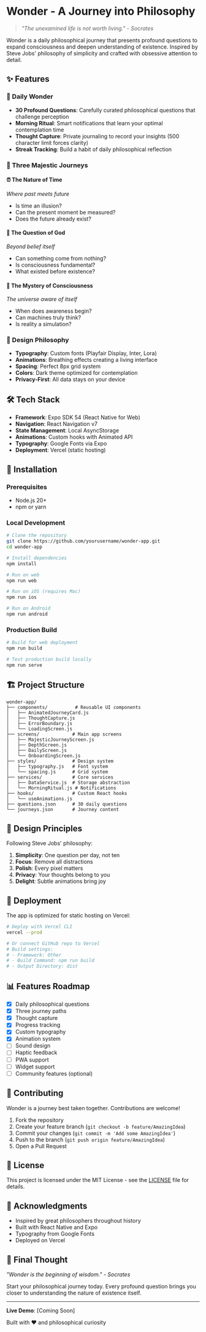 # Wonder - A Journey into Philosophy

> *"The unexamined life is not worth living." - Socrates*

Wonder is a daily philosophical journey that presents profound questions to expand consciousness and deepen understanding of existence. Inspired by Steve Jobs' philosophy of simplicity and crafted with obsessive attention to detail.

## ✨ Features

### 🌅 Daily Wonder
- **30 Profound Questions**: Carefully curated philosophical questions that challenge perception
- **Morning Ritual**: Smart notifications that learn your optimal contemplation time
- **Thought Capture**: Private journaling to record your insights (500 character limit forces clarity)
- **Streak Tracking**: Build a habit of daily philosophical reflection

### 🚀 Three Majestic Journeys

#### ⏰ **The Nature of Time**
*Where past meets future*
- Is time an illusion?
- Can the present moment be measured?
- Does the future already exist?

#### 🌌 **The Question of God**
*Beyond belief itself*
- Can something come from nothing?
- Is consciousness fundamental?
- What existed before existence?

#### 🧠 **The Mystery of Consciousness**
*The universe aware of itself*
- When does awareness begin?
- Can machines truly think?
- Is reality a simulation?

### 🎨 Design Philosophy
- **Typography**: Custom fonts (Playfair Display, Inter, Lora)
- **Animations**: Breathing effects creating a living interface
- **Spacing**: Perfect 8px grid system
- **Colors**: Dark theme optimized for contemplation
- **Privacy-First**: All data stays on your device

## 🛠 Tech Stack

- **Framework**: Expo SDK 54 (React Native for Web)
- **Navigation**: React Navigation v7
- **State Management**: Local AsyncStorage
- **Animations**: Custom hooks with Animated API
- **Typography**: Google Fonts via Expo
- **Deployment**: Vercel (static hosting)

## 📱 Installation

### Prerequisites
- Node.js 20+
- npm or yarn

### Local Development

```bash
# Clone the repository
git clone https://github.com/yourusername/wonder-app.git
cd wonder-app

# Install dependencies
npm install

# Run on web
npm run web

# Run on iOS (requires Mac)
npm run ios

# Run on Android
npm run android
```

### Production Build

```bash
# Build for web deployment
npm run build

# Test production build locally
npm run serve
```

## 🏗 Project Structure

```
wonder-app/
├── components/          # Reusable UI components
│   ├── AnimatedJourneyCard.js
│   ├── ThoughtCapture.js
│   ├── ErrorBoundary.js
│   └── LoadingScreen.js
├── screens/            # Main app screens
│   ├── MajesticJourneyScreen.js
│   ├── DepthScreen.js
│   ├── DailyScreen.js
│   └── OnboardingScreen.js
├── styles/             # Design system
│   ├── typography.js   # Font system
│   └── spacing.js      # Grid system
├── services/           # Core services
│   ├── DataService.js  # Storage abstraction
│   └── MorningRitual.js # Notifications
├── hooks/              # Custom React hooks
│   └── useAnimations.js
├── questions.json      # 30 daily questions
└── journeys.json       # Journey content
```

## 🎯 Design Principles

Following Steve Jobs' philosophy:
1. **Simplicity**: One question per day, not ten
2. **Focus**: Remove all distractions
3. **Polish**: Every pixel matters
4. **Privacy**: Your thoughts belong to you
5. **Delight**: Subtle animations bring joy

## 🚀 Deployment

The app is optimized for static hosting on Vercel:

```bash
# Deploy with Vercel CLI
vercel --prod

# Or connect GitHub repo to Vercel
# Build settings:
# - Framework: Other
# - Build Command: npm run build
# - Output Directory: dist
```

## 📊 Features Roadmap

- [x] Daily philosophical questions
- [x] Three journey paths
- [x] Thought capture
- [x] Progress tracking
- [x] Custom typography
- [x] Animation system
- [ ] Sound design
- [ ] Haptic feedback
- [ ] PWA support
- [ ] Widget support
- [ ] Community features (optional)

## 🤝 Contributing

Wonder is a journey best taken together. Contributions are welcome!

1. Fork the repository
2. Create your feature branch (`git checkout -b feature/AmazingIdea`)
3. Commit your changes (`git commit -m 'Add some AmazingIdea'`)
4. Push to the branch (`git push origin feature/AmazingIdea`)
5. Open a Pull Request

## 📄 License

This project is licensed under the MIT License - see the [LICENSE](LICENSE) file for details.

## 🙏 Acknowledgments

- Inspired by great philosophers throughout history
- Built with React Native and Expo
- Typography from Google Fonts
- Deployed on Vercel

## 💭 Final Thought

*"Wonder is the beginning of wisdom." - Socrates*

Start your philosophical journey today. Every profound question brings you closer to understanding the nature of existence itself.

---

**Live Demo**: [Coming Soon]

Built with ❤️ and philosophical curiosity